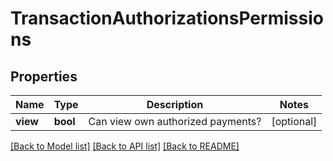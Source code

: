 # TransactionAuthorizationsPermissions

## Properties
Name | Type | Description | Notes
------------ | ------------- | ------------- | -------------
**view** | **bool** | Can view own authorized payments? | [optional] 

[[Back to Model list]](../README.md#documentation-for-models) [[Back to API list]](../README.md#documentation-for-api-endpoints) [[Back to README]](../README.md)


